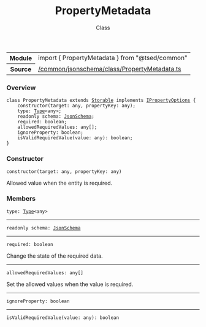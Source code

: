 
<header class="symbol-info-header"><h1 id="propertymetadata">PropertyMetadata</h1><label class="symbol-info-type-label class">Class</label></header>
<!-- summary -->
<section class="symbol-info"><table class="is-full-width"><tbody><tr><th>Module</th><td><div class="lang-typescript"><span class="token keyword">import</span> { PropertyMetadata }&nbsp;<span class="token keyword">from</span>&nbsp;<span class="token string">"@tsed/common"</span></div></td></tr><tr><th>Source</th><td><a href="https://github.com/Romakita/ts-express-decorators/blob/v4.10.3/src//common/jsonschema/class/PropertyMetadata.ts#L0-L0">/common/jsonschema/class/PropertyMetadata.ts</a></td></tr></tbody></table></section>
<!-- overview -->


### Overview


<pre><code class="typescript-lang "><span class="token keyword">class</span> PropertyMetadata <span class="token keyword">extends</span> <a href="#api/core/storable"><span class="token">Storable</span></a> <span class="token keyword">implements</span> <a href="#api/common/converters/ipropertyoptions"><span class="token">IPropertyOptions</span></a> <span class="token punctuation">{</span>
    <span class="token keyword">constructor</span><span class="token punctuation">(</span>target<span class="token punctuation">:</span> <span class="token keyword">any</span><span class="token punctuation">,</span> propertyKey<span class="token punctuation">:</span> <span class="token keyword">any</span><span class="token punctuation">)</span><span class="token punctuation">;</span>
    type<span class="token punctuation">:</span> <a href="#api/core/type"><span class="token">Type</span></a><<span class="token keyword">any</span>><span class="token punctuation">;</span>
    <span class="token keyword">readonly</span> schema<span class="token punctuation">:</span> <a href="#api/common/jsonschema/jsonschema"><span class="token">JsonSchema</span></a><span class="token punctuation">;</span>
    required<span class="token punctuation">:</span> <span class="token keyword">boolean</span><span class="token punctuation">;</span>
    allowedRequiredValues<span class="token punctuation">:</span> <span class="token keyword">any</span><span class="token punctuation">[</span><span class="token punctuation">]</span><span class="token punctuation">;</span>
    ignoreProperty<span class="token punctuation">:</span> <span class="token keyword">boolean</span><span class="token punctuation">;</span>
    <span class="token function">isValidRequiredValue</span><span class="token punctuation">(</span>value<span class="token punctuation">:</span> <span class="token keyword">any</span><span class="token punctuation">)</span><span class="token punctuation">:</span> <span class="token keyword">boolean</span><span class="token punctuation">;</span>
<span class="token punctuation">}</span></code></pre>


<!-- Parameters -->

<!-- Description -->

<!-- Members -->





### Constructor



<pre><code class="typescript-lang "><span class="token keyword">constructor</span><span class="token punctuation">(</span>target<span class="token punctuation">:</span> <span class="token keyword">any</span><span class="token punctuation">,</span> propertyKey<span class="token punctuation">:</span> <span class="token keyword">any</span><span class="token punctuation">)</span></code></pre>



Allowed value when the entity is required.





### Members



<div class="method-overview">
<pre><code class="typescript-lang ">type<span class="token punctuation">:</span> <a href="#api/core/type"><span class="token">Type</span></a><<span class="token keyword">any</span>></code></pre>
</div>




<hr/>



<div class="method-overview">
<pre><code class="typescript-lang "><span class="token keyword">readonly</span> schema<span class="token punctuation">:</span> <a href="#api/common/jsonschema/jsonschema"><span class="token">JsonSchema</span></a></code></pre>
</div>




<hr/>



<div class="method-overview">
<pre><code class="typescript-lang ">required<span class="token punctuation">:</span> <span class="token keyword">boolean</span></code></pre>
</div>


Change the state of the required data.



<hr/>



<div class="method-overview">
<pre><code class="typescript-lang ">allowedRequiredValues<span class="token punctuation">:</span> <span class="token keyword">any</span><span class="token punctuation">[</span><span class="token punctuation">]</span></code></pre>
</div>


Set the allowed values when the value is required.



<hr/>



<div class="method-overview">
<pre><code class="typescript-lang ">ignoreProperty<span class="token punctuation">:</span> <span class="token keyword">boolean</span></code></pre>
</div>




<hr/>



<div class="method-overview">
<pre><code class="typescript-lang "><span class="token function">isValidRequiredValue</span><span class="token punctuation">(</span>value<span class="token punctuation">:</span> <span class="token keyword">any</span><span class="token punctuation">)</span><span class="token punctuation">:</span> <span class="token keyword">boolean</span></code></pre>
</div>








